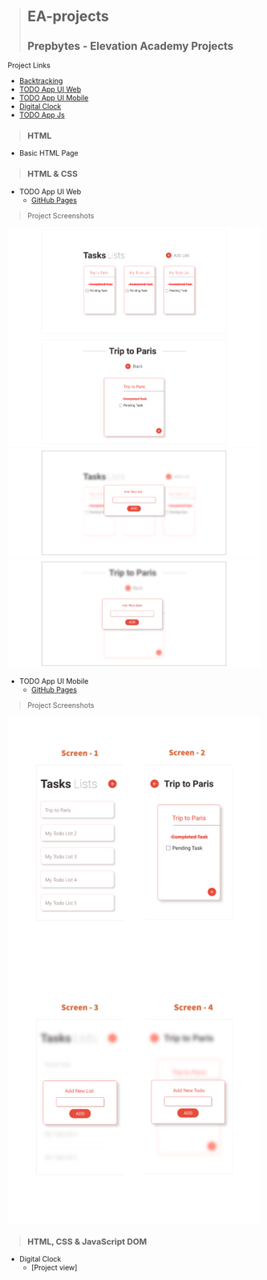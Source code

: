 ># EA-projects
>## Prepbytes - Elevation Academy Projects

Project Links
  - [Backtracking](https://sanjeevsaniel.github.io/EA-projects/HTML-Page/index.html)
  - [TODO App UI Web](https://sanjeevsaniel.github.io/EA-projects/Todo-App-UI-Web/index.html)
  - [TODO App UI Mobile](https://sanjeevsaniel.github.io/EA-projects/Todo-App-UI-Mobile/index.html)
  - [Digital Clock](https://sanjeevsaniel.github.io/EA-projects/Digital-Clock/index.html)
  - [TODO App Js](https://sanjeevsaniel.github.io/EA-projects/Todo-App-JS/index.html)


>### HTML
 - Basic HTML Page
 
>### HTML & CSS
 - TODO App UI Web
   - [GitHub Pages](https://sanjeevsaniel.github.io/EA-projects/Todo-App-UI-Web/index.html)

>Project Screenshots
>
![Screen 1, 2](Todo-App-UI-Web/images/Project-ScreenShots/Screen-1.png)
![Screen 1, 2](Todo-App-UI-Web/images/Project-ScreenShots/Screen-2.png)
![Screen 1, 2](Todo-App-UI-Web/images/Project-ScreenShots/Screen-3.png)
![Screen 1, 2](Todo-App-UI-Web/images/Project-ScreenShots/Screen-4.png)

 - TODO App UI Mobile 
   - [GitHub Pages](https://sanjeevsaniel.github.io/EA-projects/Todo-App-UI-Mobile/index.html)
 
>Project Screenshots
>
![Screen 1, 2](Todo-App-UI-Mobile/images/Project-ScreenShots/My-project-(1).png)
![Screen 3, 4](Todo-App-UI-Mobile/images/Project-ScreenShots/My-project-(2).png)

>### HTML, CSS & JavaScript DOM
 - Digital Clock
   - [Project view]
